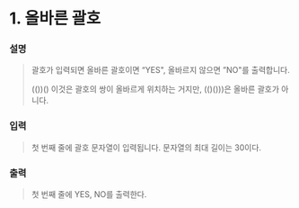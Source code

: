 # 1. 올바른 괄호
### 설명
>괄호가 입력되면 올바른 괄호이면 “YES", 올바르지 않으면 ”NO"를 출력합니다.
>
>(())() 이것은 괄호의 쌍이 올바르게 위치하는 거지만, (()()))은 올바른 괄호가 아니다.

### 입력
>첫 번째 줄에 괄호 문자열이 입력됩니다. 문자열의 최대 길이는 30이다.

### 출력
>첫 번째 줄에 YES, NO를 출력한다.